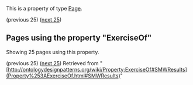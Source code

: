 This is a property of type [Page](../Type/Page.md "Type:Page").




  

(previous 25) ([next 25](http://ontologydesignpatterns.org/wiki/index.php?title=Property:ExerciseOf&from=PhD+Course+on+Computational+Ontologies+%40+University+of+Bologna%2FCollaborative+modeling+with+XD#SMWResults "Property:ExerciseOf"))
## Pages using the property "ExerciseOf"


Showing 25 pages using this property.


(previous 25) ([next 25](http://ontologydesignpatterns.org/wiki/index.php?title=Property:ExerciseOf&from=PhD+Course+on+Computational+Ontologies+%40+University+of+Bologna%2FCollaborative+modeling+with+XD#SMWResults "Property:ExerciseOf"))
Retrieved from "[http://ontologydesignpatterns.org/wiki/Property:ExerciseOf#SMWResults](Property%253AExerciseOf.html#SMWResults)"